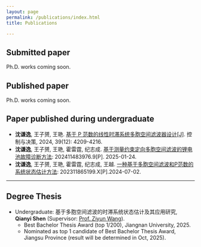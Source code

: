 ```yaml
---
layout: page
permalink: /publications/index.html
title: Publications

---
```


## Submitted paper
Ph.D. works coming soon.

## Published paper
Ph.D. works coming soon.

## Paper published during undergraduate

- **沈谦逸**, 王子赟, 王艳. [基于 P 范数的线性时滞系统多胞空间滤波器设计[J]](https://kns.cnki.net/kcms2/article/abstract?v=a4fp6zKrpgYfL6nt9Jey4H3SLv4s5J3d1wL_BaF7L608QRcagvON-rRtLZrMVN7STbp5BXWBOo7pLGMh2PESE0r41jFOGafmuXSSfMPOjNswGbuJvz6c3td8G9xT5W2L-cF37E3bsWE2KsnZkCdjWoDQBp42R2QZ4ldZXiTgpKWNjk5zSB6fcA==&uniplatform=NZKPT&language=CHS). 控制与决策, 2024, 39(12): 4209-4216.
- **沈谦逸**, 王子赟, 王艳, 霍雷霆, 纪志成. [基于测量约束定向多胞空间滤波的锂电池故障诊断方法](https://kns.cnki.net/kcms2/article/abstract?v=a4fp6zKrpgYizGtVOqeFUKktxEe3T3PP5cg0NYMLtRquo6fWRMeZCLNCBOtgdhb0acDTzAo1BP8TkRkrKtJ8A-JLpfXZatGDKqzW6VICrl9UKwEw2bHI3vyWn1G0tWcAKtkKjcZYtL0fkEKqIQFjWSEAyzyJXgJMdoVDNQkKBzKXYNWlupm7Rg==&uniplatform=NZKPT&language=CHS): 202411483976.9[P]. 2025-01-24.
- **沈谦逸**, 王子赟, 王艳, 霍雷霆, 纪志成, 王越. [一种基于多胞空间滤波和P范数的系统状态估计方法](https://kns.cnki.net/kcms2/article/abstract?v=a4fp6zKrpgYISArkON3C03icb1aCP76zH5O_mFXy96HclgEhKpbO1hmHf-HsCQSio0gv48-lGIiJGSnqMGxkFt4YeiA3PeoBOuJFaYfX9vco49p2uB_V3eb1UQ2nVJa0aJn-soTnnAQT94u-ql8yC6OV9MEvbNfcgmoJr7XWvk-c9TXC47LxZA==&uniplatform=NZKPT&language=CHS): 202311865199.X[P].2024-07-02.



---

## Degree Thesis

- Undergraduate: 基于多胞空间滤波的时滞系统状态估计及其应用研究, **Qianyi Shen** (Supervisor: [Prof. Ziyun Wang](https://iot.jiangnan.edu.cn/info/1141/3583.htm)). 
  - Best Bachelor Thesis Award (top 1/200), Jiangnan University, 2025.
  - Nominated as top 1 candidate of Best Bachelor Thesis Award, Jiangsu Province (result will be determined in Oct, 2025).



